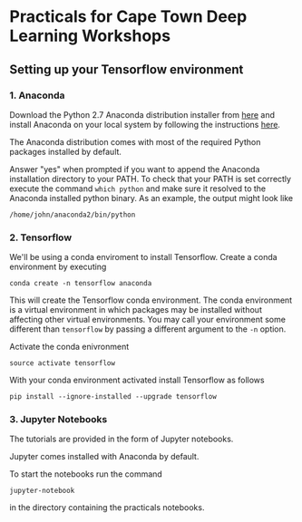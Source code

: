 # Practicals for Cape Town Deep Learning Workshops

## Setting up your Tensorflow environment

### 1. Anaconda

Download the Python 2.7 Anaconda distribution installer from [here](https://www.anaconda.com/downloads) and install Anaconda on your local system by following the instructions [here](https://conda.io/docs/user-guide/install/index.html).

The Anaconda distribution comes with most of the required Python packages installed by default.

Answer "yes" when prompted if you want to append the Anaconda installation directory to your PATH. To check that your PATH is set correctly execute the command `which python` and make sure it resolved to the Anaconda installed python binary. As an example, the output might look like

```
/home/john/anaconda2/bin/python
```

### 2. Tensorflow

We'll be using a conda enviroment to install Tensorflow. Create a conda environment by executing

```conda create -n tensorflow anaconda```

This will create the Tensorflow conda environment. The conda environment is a virtual environment in which packages may be installed without affecting other virtual environments. You may call your environment some different than `tensorflow` by passing a different argument to the `-n` option.

Activate the conda enivronment

```
source activate tensorflow
```

With your conda environment activated install Tensorflow as follows

```
pip install --ignore-installed --upgrade tensorflow
```

### 3. Jupyter Notebooks

The tutorials are provided in the form of Jupyter notebooks.

Jupyter comes installed with Anaconda by default. 

To start the notebooks run the command

```
jupyter-notebook
```

in the directory containing the practicals notebooks.
